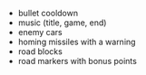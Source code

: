 * bullet cooldown
* music (title, game, end)
* enemy cars
* homing missiles with a warning
* road blocks
* road markers with bonus points
